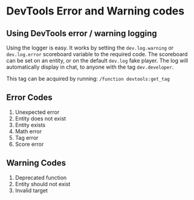 # DevTools Error and Warning codes
## Using DevTools error / warning logging
Using the logger is easy. It works by setting the `dev.log.warning` or `dev.log.error` scoreboard variable to the required code.
The scoreboard can be set on an entity, or on the default `dev.log` fake player.
The log will automatically display in chat, to anyone with the tag `dev.developer`.

This tag can be acquired by running: `/function devtools:get_tag`

## Error Codes
1. Unexpected error
2. Entity does not exist
3. Entity exists
4. Math error
5. Tag error
6. Score error

## Warning Codes
1. Deprecated function
2. Entity should not exist
3. Invalid target